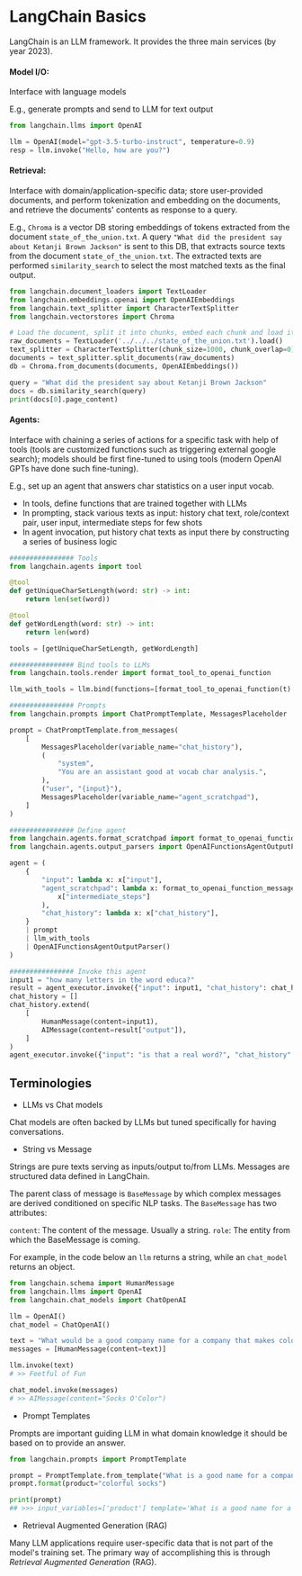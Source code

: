 # LangChain Basics

LangChain is an LLM framework. It provides the three main services (by year 2023).

#### Model I/O:

Interface with language models

E.g., generate prompts and send to LLM for text output

```python
from langchain.llms import OpenAI

llm = OpenAI(model="gpt-3.5-turbo-instruct", temperature=0.9)
resp = llm.invoke("Hello, how are you?")
```

#### Retrieval:

Interface with domain/application-specific data;
store user-provided documents, and perform tokenization and embedding on the documents, and retrieve the documents' contents as response to a query.

E.g., `Chroma` is a vector DB storing embeddings of tokens extracted from the document `state_of_the_union.txt`.
A query `"What did the president say about Ketanji Brown Jackson"` is sent to this DB, that extracts source texts from the document `state_of_the_union.txt`.
The extracted texts are performed `similarity_search` to select the most matched texts as the final output.

```python
from langchain.document_loaders import TextLoader
from langchain.embeddings.openai import OpenAIEmbeddings
from langchain.text_splitter import CharacterTextSplitter
from langchain.vectorstores import Chroma

# Load the document, split it into chunks, embed each chunk and load it into the vector store.
raw_documents = TextLoader('../../../state_of_the_union.txt').load()
text_splitter = CharacterTextSplitter(chunk_size=1000, chunk_overlap=0)
documents = text_splitter.split_documents(raw_documents)
db = Chroma.from_documents(documents, OpenAIEmbeddings())

query = "What did the president say about Ketanji Brown Jackson"
docs = db.similarity_search(query)
print(docs[0].page_content)
```

#### Agents:
Interface with chaining a series of actions for a specific task with help of tools (tools are customized functions such as triggering external google search);
models should be first fine-tuned to using tools (modern OpenAI GPTs have done such fine-tuning).

E.g., set up an agent that answers char statistics on a user input vocab.

* In tools, define functions that are trained together with LLMs
* In prompting, stack various texts as input: history chat text, role/context pair, user input, intermediate steps for few shots
* In agent invocation, put history chat texts as input there by constructing a series of business logic

```python
################ Tools
from langchain.agents import tool

@tool
def getUniqueCharSetLength(word: str) -> int:
    return len(set(word))

@tool
def getWordLength(word: str) -> int:
    return len(word)

tools = [getUniqueCharSetLength, getWordLength]

################ Bind tools to LLMs
from langchain.tools.render import format_tool_to_openai_function

llm_with_tools = llm.bind(functions=[format_tool_to_openai_function(t) for t in tools])

################ Prompts
from langchain.prompts import ChatPromptTemplate, MessagesPlaceholder

prompt = ChatPromptTemplate.from_messages(
    [
        MessagesPlaceholder(variable_name="chat_history"),
        (
            "system",
            "You are an assistant good at vocab char analysis.",
        ),
        ("user", "{input}"),
        MessagesPlaceholder(variable_name="agent_scratchpad"),
    ]
)

################ Define agent
from langchain.agents.format_scratchpad import format_to_openai_function_messages
from langchain.agents.output_parsers import OpenAIFunctionsAgentOutputParser

agent = (
    {
        "input": lambda x: x["input"],
        "agent_scratchpad": lambda x: format_to_openai_function_messages(
            x["intermediate_steps"]
        ),
        "chat_history": lambda x: x["chat_history"],
    }
    | prompt
    | llm_with_tools
    | OpenAIFunctionsAgentOutputParser()
)

################ Invoke this agent
input1 = "how many letters in the word educa?"
result = agent_executor.invoke({"input": input1, "chat_history": chat_history})
chat_history = []
chat_history.extend(
    [
        HumanMessage(content=input1),
        AIMessage(content=result["output"]),
    ]
)
agent_executor.invoke({"input": "is that a real word?", "chat_history": chat_history})
```

## Terminologies

* LLMs vs Chat models

Chat models are often backed by LLMs but tuned specifically for having conversations.

* String vs Message

Strings are pure texts serving as inputs/output to/from LLMs.
Messages are structured data defined in LangChain.

The parent class of message is `BaseMessage` by which complex messages are derived conditioned on specific NLP tasks. The `BaseMessage` has two attributes:

`content`: The content of the message. Usually a string.
`role`: The entity from which the BaseMessage is coming.

For example, in the code below an `llm` returns a string, while an `chat_model` returns an object.

```python
from langchain.schema import HumanMessage
from langchain.llms import OpenAI
from langchain.chat_models import ChatOpenAI

llm = OpenAI()
chat_model = ChatOpenAI()

text = "What would be a good company name for a company that makes colorful socks?"
messages = [HumanMessage(content=text)]

llm.invoke(text)
# >> Feetful of Fun

chat_model.invoke(messages)
# >> AIMessage(content="Socks O'Color")
```

* Prompt Templates

Prompts are important guiding LLM in what domain knowledge it should be based on to provide an answer.

```python
from langchain.prompts import PromptTemplate

prompt = PromptTemplate.from_template("What is a good name for a company that makes {product}?")
prompt.format(product="colorful socks")

print(prompt)
## >>> input_variables=['product'] template='What is a good name for a company that makes {product}?'
```

* Retrieval Augmented Generation (RAG)

Many LLM applications require user-specific data that is not part of the model's training set.
The primary way of accomplishing this is through *Retrieval Augmented Generation* (RAG). 